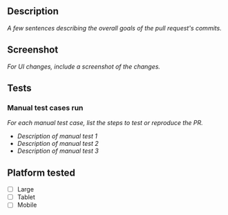 ## Description

_A few sentences describing the overall goals of the pull request's commits._

## Screenshot

_For UI changes, include a screenshot of the changes._

## Tests

### Manual test cases run

_For each manual test case, list the steps to test or reproduce the PR._

- _Description of manual test 1_
- _Description of manual test 2_
- _Description of manual test 3_

## Platform tested

- [ ] Large
- [ ] Tablet
- [ ] Mobile

######
